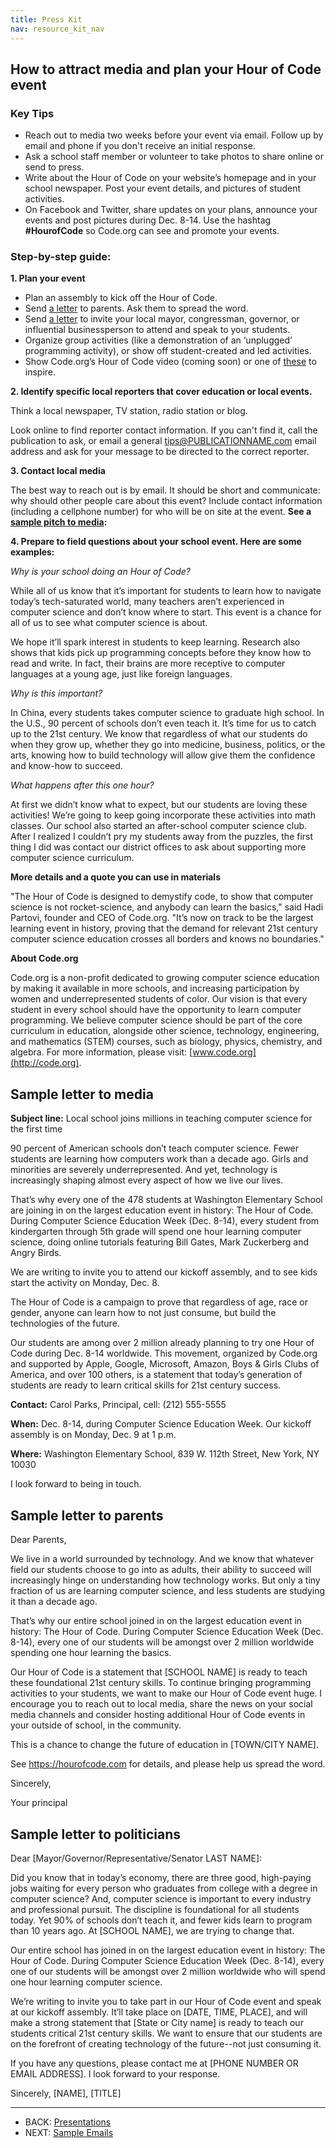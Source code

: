 ```yaml
---
title: Press Kit
nav: resource_kit_nav
---
```

## How to attract media and plan your Hour of Code event ##

### Key Tips ###

- Reach out to media two weeks before your event via email. Follow up by email and phone if you don't receive an initial response.
- Ask a school staff member or volunteer to take photos to share online or send to press.
- Write about the Hour of Code on your website’s homepage and in your school newspaper. Post your event details, and pictures of student activities.
- On Facebook and Twitter, share updates on your plans, announce your events and post pictures during Dec. 8-14. Use the hashtag **#HourofCode** so Code.org can see and promote your events.

### Step-by-step guide: ###

**1. Plan your event**

- Plan an assembly to kick off the Hour of Code.
- Send [a letter](#parents) to parents. Ask them to spread the word.
- Send [a letter](#politicians) to invite your local mayor, congressman, governor, or influential businessperson to attend and speak to your students.
- Organize group activities (like a demonstration of an ‘unplugged’ programming activity), or show off student-created and led activities.
- Show Code.org’s Hour of Code video (coming soon) or one of [these](http://youtube.com/codeorg) to inspire.

**2.  Identify specific local reporters that cover education or local events.**

Think a local newspaper, TV station, radio station or blog. 

Look online to find reporter contact information. If you can't find it, call the publication to ask, or email a general tips@PUBLICATIONNAME.com email address and ask for your message to be directed to the correct reporter.

**3. Contact local media**

The best way to reach out is by email. It should be short and communicate: why should other people care about this event? Include contact information (including a cellphone number) for who will be on site at the event. **See a [sample pitch to media](#media):**
	
**4. Prepare to field questions about your school event. Here are some examples:**

*Why is your school doing an Hour of Code?*

While all of us know that it’s important for students to learn how to navigate today’s tech-saturated world, many teachers aren’t experienced in computer science and don’t know where to start. This event is a chance for all of us to see what computer science is about.

We hope it’ll spark interest in students to keep learning. Research also shows that kids pick up programming concepts before they know how to read and write. In fact, their brains are more receptive to computer languages at a young age, just like foreign languages. 

*Why is this important?*

In China, every students takes computer science to graduate high school. In the U.S., 90 percent of schools don’t even teach it. It’s time for us to catch up to the 21st century. We know that regardless of what our students do when they grow up, whether they go into medicine, business, politics, or the arts, knowing how to build technology will allow give them the confidence and know-how to succeed. 

*What happens after this one hour?*

At first we didn’t know what to expect, but our students are loving these activities! We’re going to keep going incorporate these activities into math classes. Our school also started an after-school computer science club. After I realized I couldn’t pry my students away from the puzzles, the first thing I did was contact our district offices to ask about supporting more computer science curriculum. 

**More details and a quote you can use in materials**

"The Hour of Code is designed to demystify code, to show that computer science is not rocket-science, and anybody can learn the basics," said Hadi Partovi, founder and CEO of Code.org. "It’s now on track to be the largest learning event in history, proving that the demand for relevant 21st century computer science education crosses all borders and knows no boundaries."

**About Code.org**

Code.org is a non-profit dedicated to growing computer science education by making it available in more schools, and increasing participation by women and underrepresented students of color. Our vision is that every student in every school should have the opportunity to learn computer programming. We believe computer science should be part of the core curriculum in education, alongside other science, technology, engineering, and mathematics (STEM) courses, such as biology, physics, chemistry, and algebra. For more information, please visit: [www.code.org](http://code.org).



<a id="media"></a>
## Sample letter to media

**Subject line:** Local school joins millions in teaching computer science for the first time

90 percent of American schools don’t teach computer science. Fewer students are learning how computers work than a decade ago. Girls and minorities are severely underrepresented. And yet, technology is increasingly shaping almost every aspect of how we live our lives. 

That’s why every one of the 478 students at Washington Elementary School are joining in on the largest education event in history: The Hour of Code. During Computer Science Education Week (Dec. 8-14), every student from kindergarten through 5th grade will spend one hour learning computer science, doing online tutorials featuring Bill Gates, Mark Zuckerberg and Angry Birds. 

We are writing to invite you to attend our kickoff assembly, and to see kids start the activity on Monday, Dec. 8. 

The Hour of Code is a campaign to prove that regardless of age, race or gender, anyone can learn how to not just consume, but build the technologies of the future.

Our students are among over 2 million already planning to try one Hour of Code during Dec. 8-14 worldwide. This movement, organized by Code.org and supported by Apple, Google, Microsoft, Amazon, Boys & Girls Clubs of America, and over 100 others, is a statement that today’s generation of students are ready to learn critical skills for 21st century success.

**Contact:** Carol Parks, Principal, cell: (212) 555-5555

**When:** Dec. 8-14, during Computer Science Education Week. Our kickoff assembly is on Monday, Dec. 9 at 1 p.m.

**Where:** Washington Elementary School, 839 W. 112th Street, New York, NY 10030

I look forward to being in touch.




<a id="parents"></a>
## Sample letter to parents

Dear Parents,

We live in a world surrounded by technology. And we know that whatever field our students choose to go into as adults, their ability to succeed will increasingly hinge on understanding how technology works. But only a tiny fraction of us are learning computer science, and less students are studying it than a decade ago.

That’s why our entire school joined in on the largest education event in history: The Hour of Code. During Computer Science Education Week (Dec. 8-14), every one of our students will be amongst over 2 million worldwide spending one hour learning the basics.

Our Hour of Code is a statement that [SCHOOL NAME] is ready to teach these foundational 21st century skills. To continue bringing programming activities to your students, we want to make our Hour of Code event huge. I encourage you to reach out to local media, share the news on your social media channels and consider hosting additional Hour of Code events in your outside of school, in the community. 

This is a chance to change the future of education in [TOWN/CITY NAME].

See https://hourofcode.com for details, and please help us spread the word.

Sincerely,

Your principal



	
<a id="politicians"></a>
## Sample letter to politicians


Dear [Mayor/Governor/Representative/Senator LAST NAME]:


Did you know that in today’s economy, there are three good, high-paying jobs waiting for every person who graduates from college with a degree in computer science?  And, computer science is important to every industry and professional pursuit.  The discipline is foundational for all students today. Yet 90% of schools don’t teach it, and fewer kids learn to program than 10 years ago. At [SCHOOL NAME], we are trying to change that. 

Our entire school has joined in on the largest education event in history: The Hour of Code. During Computer Science Education Week (Dec. 8-14), every one of our students will be amongst over 2 million worldwide who will spend one hour learning computer science.

We’re writing to invite you to take part in our Hour of Code event and speak at our kickoff assembly. It’ll take place on [DATE, TIME, PLACE], and will make a strong statement that [State or City name] is ready to teach our students critical 21st century skills.  We want to ensure that our students are on the forefront of creating technology of the future--not just consuming it.

If you have any questions, please contact me at [PHONE NUMBER OR EMAIL ADDRESS]. I look forward to your response.

Sincerely,
[NAME], [TITLE]

---

- BACK: [Presentations](/resource_kit/presentations)
- NEXT: [Sample Emails](/resource_kit/sample_emails)